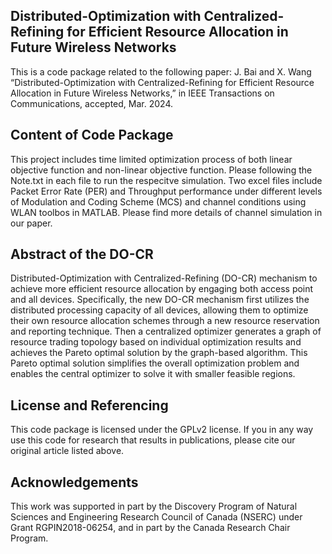 ## Distributed-Optimization with Centralized-Refining for Efficient Resource Allocation in Future Wireless Networks
This is a code package related to the following paper:
J. Bai and X. Wang “Distributed-Optimization with Centralized-Refining for Efficient Resource Allocation in Future Wireless Networks,” in IEEE Transactions on Communications, accepted, Mar. 2024.

## Content of Code Package
This project includes time limited optimization process of both linear objective function and non-linear objective function.
Please following the Note.txt in each file to run the respecitve simulation.
Two excel files include Packet Error Rate (PER) and Throughput performance under different levels of Modulation and Coding Scheme (MCS) and channel conditions using WLAN toolbos in MATLAB. Please find more details of channel simulation in our paper.

## Abstract of the DO-CR
Distributed-Optimization with Centralized-Refining (DO-CR) mechanism to achieve more efficient resource allocation by engaging both access point and all devices. 
Specifically, the new DO-CR mechanism first utilizes the distributed processing capacity of all devices, allowing them to optimize their own resource allocation schemes through a new resource reservation and reporting technique. 
Then a centralized optimizer generates a graph of resource trading topology based on individual optimization results and achieves the Pareto optimal solution by the graph-based algorithm. This Pareto optimal solution simplifies the overall optimization problem and enables the central optimizer to solve it with smaller feasible regions.

## License and Referencing
This code package is licensed under the GPLv2 license. If you in any way use this code for research that results in publications, please cite our original article listed above.

## Acknowledgements
This work was supported in part by the Discovery Program of Natural Sciences and Engineering Research Council of Canada (NSERC) under Grant RGPIN2018-06254, and in part by the Canada Research Chair Program.
